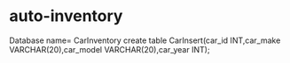 # auto-inventory

Database name= CarInventory
create table CarInsert(car_id INT,car_make VARCHAR(20),car_model VARCHAR(20),car_year INT);